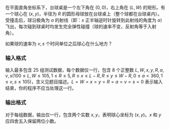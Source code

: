 在平面直角坐标系下，台球桌是一个左下角在 $(0,0)$，右上角在 $(L,W)$ 的矩形。有一个球心在 $(x,y)$，半径为 $R$ 的圆形母球放在台球桌上（整个球都在台球桌内）。受撞击后，球沿极角为 $a$ 的射线（即：$x$ 正半轴逆时针旋转到此射线的角度为 $a$）飞出，每次碰到球桌时均发生完全弹性碰撞（球的速率不变，反射角等于入射角）。

如果球的速率为 $v,s$ 个时间单位之后球心在什么地方？

### 输入格式

输入最多包含 $25$ 组测试数据，每个数据仅一行，包含 $8$ 个正整数 $L,W,x,y,R,a,v,s(100\leq L,W\leq 105, 1\leq R\leq 5, R\leq x\leq L-R, R\leq y\leq W-R, 0\leq a<360, 1\leq v,s\leq 105)$，含义见题目描述。$L=W=x=y=R=a=v=s=0$ 表示输入结束，你的程序不应当处理这一行。

### 输出格式

对于每组数据，输出仅一行，包含两个实数 $x, y$，表明球心坐标为 $(x,y)$。$x$ 和 $y$ 应四舍五入保留两位小数。
